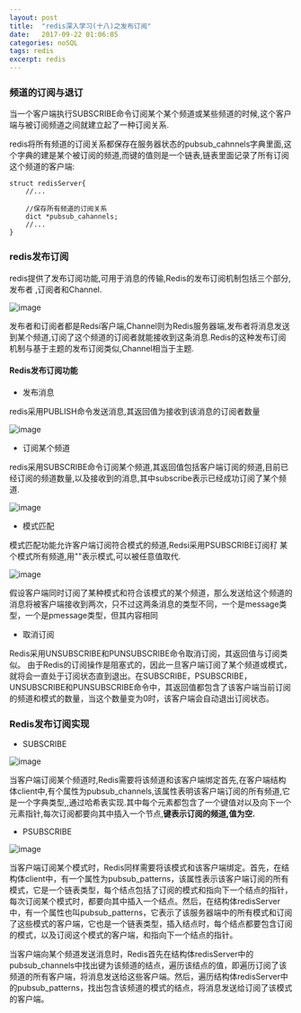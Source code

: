 ```yaml
---
layout: post
title:  "redis深入学习(十八)之发布订阅"
date:   2017-09-22 01:06:05
categories: noSQL
tags: redis
excerpt: redis
---
```


###  频道的订阅与退订

当一个客户端执行SUBSCRIBE命令订阅某个某个频道或某些频道的时候,这个客户端与被订阅频道之间就建立起了一种订阅关系.

redis将所有频道的订阅关系都保存在服务器状态的pubsub_cahnnels字典里面,这个字典的建是某个被订阅的频道,而键的值则是一个链表,链表里面记录了所有订阅这个频道的客户端:

```
struct redisServer{
    //...
    
    //保存所有频道的订阅关系
    dict *pubsub_cahannels;
    //...
}

```

### redis发布订阅

redis提供了发布订阅功能,可用于消息的传输,Redis的发布订阅机制包括三个部分,发布者 ,订阅者和Channel.

![image](http://7xpuj1.com1.z0.glb.clouddn.com/%E5%8F%91%E5%B8%83%E8%AE%A2%E9%98%85.png)

发布者和订阅者都是Redsi客户端,Channel则为Redis服务器端,发布者将消息发送到某个频道,订阅了这个频道的订阅者就能接收到这条消息.Redis的这种发布订阅机制与基于主题的发布订阅类似,Channel相当于主题.

#### Redis发布订阅功能

- 发布消息

redis采用PUBLISH命令发送消息,其返回值为接收到该消息的订阅者数量

![image](http://img.blog.csdn.net/20170415154014186?/2/text/aHR0cDovL2Jsb2cuY3Nkbi5uZXQvd3EyNTI2/font/5a6L5L2T/fontsize/400/fill/I0JBQkFCMA==/dissolve/70/gravity/SouthEast)

- 订阅某个频道

redis采用SUBSCRIBE命令订阅某个频道,其返回值包括客户端订阅的频道,目前已经订阅的频道数量,以及接收到的消息,其中subscribe表示已经成功订阅了某个频道.

![image](http://img.blog.csdn.net/20170415155055608?/2/text/aHR0cDovL2Jsb2cuY3Nkbi5uZXQvd3EyNTI2/font/5a6L5L2T/fontsize/400/fill/I0JBQkFCMA==/dissolve/70/gravity/SouthEast)

- 模式匹配

模式匹配功能允许客户端订阅符合模式的频道,Redsi采用PSUBSCRIBE订阅䄦 某个模式所有频道,用""表示模式,可以被任意值取代.

![image](http://img.blog.csdn.net/20170415155121296?/2/text/aHR0cDovL2Jsb2cuY3Nkbi5uZXQvd3EyNTI2/font/5a6L5L2T/fontsize/400/fill/I0JBQkFCMA==/dissolve/70/gravity/SouthEast)

假设客户端同时订阅了某种模式和符合该模式的某个频道，那么发送给这个频道的消息将被客户端接收到两次，只不过这两条消息的类型不同，一个是message类型，一个是pmessage类型，但其内容相同

- 取消订阅

Redis采用UNSUBSCRIBE和PUNSUBSCRIBE命令取消订阅，其返回值与订阅类似。 
由于Redis的订阅操作是阻塞式的，因此一旦客户端订阅了某个频道或模式，就将会一直处于订阅状态直到退出。在SUBSCRIBE，PSUBSCRIBE，UNSUBSCRIBE和PUNSUBSCRIBE命令中，其返回值都包含了该客户端当前订阅的频道和模式的数量，当这个数量变为0时，该客户端会自动退出订阅状态。

### Redis发布订阅实现

- SUBSCRIBE

![image](http://img.blog.csdn.net/20170415155201828?/2/text/aHR0cDovL2Jsb2cuY3Nkbi5uZXQvd3EyNTI2/font/5a6L5L2T/fontsize/400/fill/I0JBQkFCMA==/dissolve/70/gravity/SouthEast)

当客户端订阅某个频道时,Redis需要将该频道和该客户端绑定首先,在客户端结构体client中,有个属性为pubsub_channels,该属性表明该客户端订阅的所有频道,它是一个字典类型,,通过哈希表实现.其中每个元素都包含了一个键值对以及向下一个元素指针,每次订阅都要向其中插入一个节点,**键表示订阅的频道,值为空.**

- PSUBSCRIBE

![image](http://img.blog.csdn.net/20170415155254226?/2/text/aHR0cDovL2Jsb2cuY3Nkbi5uZXQvd3EyNTI2/font/5a6L5L2T/fontsize/400/fill/I0JBQkFCMA==/dissolve/70/gravity/SouthEast)

当客户端订阅某个模式时，Redis同样需要将该模式和该客户端绑定。首先，在结构体client中，有一个属性为pubsub_patterns，该属性表示该客户端订阅的所有模式，它是一个链表类型，每个结点包括了订阅的模式和指向下一个结点的指针，每次订阅某个模式时，都要向其中插入一个结点。然后，在结构体redisServer中，有一个属性也叫pubsub_patterns，它表示了该服务器端中的所有模式和订阅了这些模式的客户端，它也是一个链表类型，插入结点时，每个结点都要包含订阅的模式，以及订阅这个模式的客户端，和指向下一个结点的指针。 

当客户端向某个频道发送消息时，Redis首先在结构体redisServer中的pubsub_channels中找出键为该频道的结点，遍历该结点的值，即遍历订阅了该频道的所有客户端，将消息发送给这些客户端。然后，遍历结构体redisServer中的pubsub_patterns，找出包含该频道的模式的结点，将消息发送给订阅了该模式的客户端。
